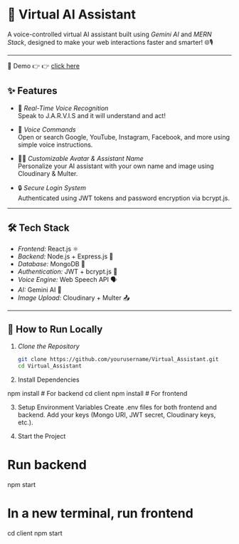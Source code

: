 # 🤖 Virtual AI Assistant

A voice-controlled virtual AI assistant built using *Gemini AI* and *MERN Stack*, designed to make your web interactions faster and smarter! 🌐🎙

---

🎥 Demo
👉 👉  [click here](virtual-assistant-1-0dim.onrender.com/)


## ✨ Features

- 🎤 *Real-Time Voice Recognition*  
  Speak to J.A.R.V.I.S and it will understand and act!

- 🔎 *Voice Commands*  
  Open or search Google, YouTube, Instagram, Facebook, and more using simple voice instructions.

- 🧑‍🎨 *Customizable Avatar & Assistant Name*  
  Personalize your AI assistant with your own name and image using Cloudinary & Multer.

- 🔒 *Secure Login System*  
  Authenticated using JWT tokens and password encryption via bcrypt.js.

---

## 🛠 Tech Stack

- *Frontend:* React.js ⚛  
- *Backend:* Node.js + Express.js 🚀  
- *Database:* MongoDB 🍃  
- *Authentication:* JWT + bcrypt.js 🔐  
- *Voice Engine:* Web Speech API 🗣  
- *AI:* Gemini AI 🧠  
- *Image Upload:* Cloudinary + Multer 📤

---

## 🚀 How to Run Locally

1. *Clone the Repository*
   ```bash
   git clone https://github.com/yourusername/Virtual_Assistant.git
   cd Virtual_Assistant
   
2. Install Dependencies

npm install   # For backend
cd client
npm install   # For frontend

3. Setup Environment Variables
Create .env files for both frontend and backend. Add your keys (Mongo URI, JWT secret, Cloudinary keys, etc.).

4. Start the Project
# Run backend
npm start
# In a new terminal, run frontend
cd client
npm start
